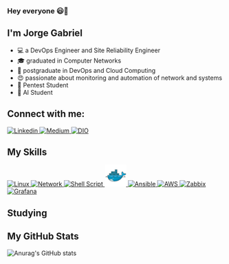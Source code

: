 ### Hey everyone :smiley::wave:

## I'm Jorge Gabriel
- 💻 a DevOps Engineer and Site Reliability Engineer
- 🎓 graduated in Computer Networks
- 🚀 postgraduate in DevOps and Cloud Computing
- 😍 passionate about monitoring and automation of network and systems
- 🔐 Pentest Student
- 🤖 AI Student

## Connect with me:
<!--- Linkedin --->
<a href="https://www.linkedin.com/in/jorge-gabriel/" title="This is an HTML liked image">
	<img alt="Linkedin" src="![image](https://github.com/jorgegabrielti/jorgegabrielti/assets/82737544/284e638a-196a-454e-83bb-12ceaad0093d)
" width="50" height="50" style="max-width:100%;"/>
</a>

<!--- Medium --->
<a href="https://medium.com/@jorgegabriel.ti" title="This is an HTML liked image">
	<img alt="Medium" src="![image](https://github.com/jorgegabrielti/jorgegabrielti/assets/82737544/3272ea0c-39fa-4e68-bead-40a0bbb127c7)" width="50" height="50" style="max-width:100%;"/>
</a>

<!--- DIO --->
<a href="https://www.dio.me/users/jorgegabriel_ti" title="This is an HTML liked image">
	<img alt="DIO" src="https://www.google.com/url?sa=i&url=https%3A%2F%2Fdigitalinnovationone.atlassian.net%2Fservicedesk%2Fcustomer%2Fportal%2F16&psig=AOvVaw2J-mJDoDaYu6Bkh6PC8Kq8&ust=1716175579173000&source=images&cd=vfe&opi=89978449&ved=0CBIQjRxqFwoTCIDw5MPimIYDFQAAAAAdAAAAABAE" width="50" height="50" style="max-width:100%;"/>
</a>


## My Skills
<!--- Linux Skill --->
<a href="https://pt.wikipedia.org/wiki/Linux" title="This is an HTML liked image">
	<img alt="Linux" src="https://img.icons8.com/color/48/000000/linux.png" width="50" height="50" style="max-width:100%;"/>
</a>

<!--- Network Skill --->
<a href="https://pt.wikipedia.org/wiki/Rede_de_computadores" title="This is an HTML liked image">
	<img alt="Network" src="https://img.icons8.com/plasticine/100/000000/thin-client.png" width="50" height="50" style="max-width:100%;"/>
</a>

<!--- Shell Scripting Skill --->
<a href="https://pt.wikipedia.org/wiki/Shell_script" title="This is an HTML liked image">
	<img alt="Shell Script" src="https://img.icons8.com/plasticine/100/000000/bash.png" width="50" height="50" style="max-width:100%;"/>
</a>

<!--- Python Skill
<a href="https://www.python.org/" title="This is an HTML liked image">
	<img alt="Python" src="https://raw.githubusercontent.com/devicons/devicon/master/icons/python/python-original.svg" width="50" height="50" style="max-width:100%;"/>
</a>
 --->
<!--- Docker --->
<a href="https://www.docker.com/" title="This is an HTML liked image">
	<img alt="Docker" src="https://raw.githubusercontent.com/devicons/devicon/master/icons/docker/docker-original.svg" width="50" height="50" style="max-width:100%;"/>
</a>

<!--- Kubernetes 
<a href="https://kubernetes.io/" title="This is an HTML liked image">
	<img alt="Kubernetes" src="https://raw.githubusercontent.com/devicons/devicon/master/icons/kubernetes/kubernetes-plain.svg" width="50" height="50" style="max-width:100%;"/>
</a>
--->
<!--- Ansible --->
<a href="https://www.ansible.com/" title="This is an HTML liked image">
	<img alt="Ansible" src="https://img.icons8.com/fluent/48/000000/ansible.png" width="50" height="50" style="max-width:100%;"/>
</a>

<!--- Terraform 
<a href="https://www.terraform.io/" title="This is an HTML liked image">
	<img alt="Terraform" src="https://www.terraform.io/assets/images/og-image-8b3e4f7d.png" width="50" height="50" style="max-width:100%;"/>
</a>--->

<!--- AWS --->
<a href="https://aws.amazon.com/" title="This is an HTML liked image">
	<img alt="AWS" src="https://img.icons8.com/color/48/000000/amazon-web-services.png" width="50" height="50" style="max-width:100%;"/>
</a>

<!--- Zabbix --->
<a href="https://www.zabbix.com/" title="This is an HTML liked image">
	<img alt="Zabbix" src="https://store-images.s-microsoft.com/image/apps.2274.3cf2166c-4134-4d3d-956d-9f14f6a979dd.c1a4156b-ce84-4433-96fc-8cc73e10b467.fe0b06e0-00dd-427d-a155-2db405e63ac2.png" width="50" height="50" style="max-width:100%;"/>
</a>

<!--- Grafana --->
<a href="https://grafana.com/" title="This is an HTML liked image">
	<img alt="Grafana" src="https://grafana.com/static/img/platform/grafana_enterprise_dark.svg" width="50" height="50" style="max-width:100%;"/>
</a>

## Studying
<!--- Python 
<a href="https://www.python.org/" title="This is an HTML liked image">
	<img alt="Python" src="https://img.icons8.com/color/48/000000/python.png" width="50" height="50" style="max-width:100%;"/>
</a>
--->
## My GitHub Stats

![Anurag's GitHub stats](https://github-readme-stats.vercel.app/api?username=jorgegabrielti&show_icons=true)

<!--
**jorgegabrielti/jorgegabrielti** is a ✨ _special_ ✨ repository because its `README.md` (this file) appears on your GitHub profile.

Here are some ideas to get you started:

- 🔭 I’m currently working on ...
- 🌱 I’m currently learning ...
- 👯 I’m looking to collaborate on ...
- 🤔 I’m looking for help with ...
- 💬 Ask me about ...
- 📫 How to reach me: ...
- 😄 Pronouns: ...
- ⚡ Fun fact: ...
-->
